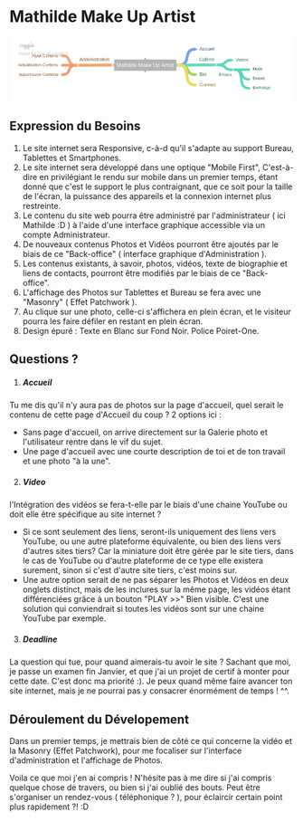 # Mathilde Make Up Artist

![Arborescence du site](Mathilde_Make_Up_Artist.png "Arborescence du site")

## Expression du Besoins

1. Le site internet sera Responsive, c-à-d qu'il s'adapte au support Bureau, Tablettes et Smartphones.
2. Le site internet sera développé dans une optique "Mobile First", C'est-à-dire en privilégiant le rendu sur mobile dans un premier temps, étant donné que c'est le support le plus contraignant, que ce soit pour la taille de l'écran, la puissance des appareils et la connexion internet plus restreinte.
3. Le contenu du site web pourra être administré par l'administrateur ( ici Mathilde :D ) à l'aide d'une interface graphique accessible via un compte Administrateur.
4. De nouveaux contenus Photos et Vidéos pourront être ajoutés par le biais de ce "Back-office" ( interface graphique d'Administration ).
5. Les contenus existants, à savoir, photos, vidéos, texte de biographie et liens de contacts, pourront être modifiés par le biais de ce "Back-office".
6. L'affichage des Photos sur Tablettes et Bureau se fera avec une "Masonry" ( Effet Patchwork ).
7. Au clique sur une photo, celle-ci s'affichera en plein écran, et le visiteur pourra les faire défiler en restant en plein écran.
7. Design épuré : Texte en Blanc sur Fond Noir. Police Poiret-One.

## Questions ?
1. ##### Accueil
 Tu me dis qu'il n'y aura pas de photos sur la page d'accueil, quel serait le contenu de cette page d'Accueil du coup ?
2 options ici :
 * Sans page d'accueil, on arrive directement sur la Galerie photo et l'utilisateur rentre dans le vif du sujet.
 * Une page d'accueil avec une courte description de toi et de ton travail et une photo "à la une".
2. ##### Video
l'Intégration des vidéos se fera-t-elle par le biais d'une chaine YouTube ou doit elle être spécifique au site internet ?
  * Si ce sont seulement des liens, seront-ils uniquement des liens vers YouTube, ou une autre plateforme équivalente, ou bien des liens vers d'autres sites tiers? Car la miniature doit être gérée par le site tiers, dans le cas de YouTube ou d'autre plateforme de ce type elle existera surement, sinon si c'est d'autre site tiers, c'est moins sur.
  * Une autre option serait de ne pas séparer les Photos et Vidéos en deux onglets distinct, mais de les inclures sur la même page, les vidéos étant différenciées grâce à un bouton "PLAY >>" Bien visible. C'est une solution qui conviendrait si toutes les vidéos sont sur une chaine YouTube par exemple.
3. ##### Deadline
  La question qui tue, pour quand aimerais-tu avoir le site ?
  Sachant que moi, je passe un examen fin Janvier, et que j'ai un projet de certif à monter pour cette date. C'est donc ma priorité :). Je peux quand même faire avancer ton site internet, mais je ne pourrai pas y consacrer énormément de temps ! ^^.

## Déroulement du Dévelopement
Dans un premier temps, je mettrais bien de côté ce qui concerne la vidéo et la Masonry (Effet Patchwork), pour me focaliser sur l'interface d'administration et l'affichage de Photos.

Voila ce que moi j'en ai compris ! N'hésite pas à me dire si j'ai compris quelque chose de travers, ou bien si j'ai oublié des bouts.
Peut être s'organiser un rendez-vous ( téléphonique ? ), pour éclaircir certain point plus rapidement ?! :D
